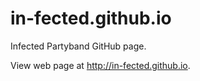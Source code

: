 # in-fected.github.io
Infected Partyband GitHub page.

View web page at http://in-fected.github.io.

